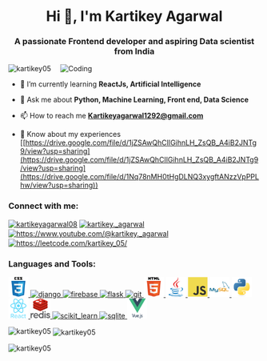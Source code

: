 <h1 align="center">Hi 👋, I'm Kartikey Agarwal</h1>
<h3 align="center">A passionate Frontend developer and aspiring Data scientist from India</h3>
<img align="right" alt="Coding" width="400" src="https://img.freepik.com/free-vector/hacker-operating-laptop-cartoon-icon-illustration-technology-icon-concept-isolated-flat-cartoon-style_138676-2387.jpg?size=338&ext=jpg&ga=GA1.1.1448711260.1707004800&semt=sph">


<p align="left"> <img src="https://komarev.com/ghpvc/?username=kartikey05&label=Profile%20views&color=0e75b6&style=flat" alt="kartikey05" /> </p>

- 🌱 I’m currently learning **ReactJs, Artificial Intelligence**

- 💬 Ask me about **Python, Machine Learning, Front end, Data Science**

- 📫 How to reach me **Kartikeyagarwal1292@gmail.com**

- 📄 Know about my experiences [[https://drive.google.com/file/d/1jZSAwQhCIlGihnLH_ZsQB_A4iB2JNTg9/view?usp=sharing](https://drive.google.com/file/d/1jZSAwQhCIlGihnLH_ZsQB_A4iB2JNTg9/view?usp=sharing](https://drive.google.com/file/d/1Nq78nMH0tHgDLNQ3xygftANzzVpPPLhw/view?usp=sharing))

<h3 align="left">Connect with me:</h3>
<p align="left">
<a href="https://linkedin.com/in/kartikeyagarwal08" target="blank"><img align="center" src="https://raw.githubusercontent.com/rahuldkjain/github-profile-readme-generator/master/src/images/icons/Social/linked-in-alt.svg" alt="kartikeyagarwal08" height="30" width="40" /></a>
<a href="https://instagram.com/kartikey._agarwal" target="blank"><img align="center" src="https://raw.githubusercontent.com/rahuldkjain/github-profile-readme-generator/master/src/images/icons/Social/instagram.svg" alt="kartikey._agarwal" height="30" width="40" /></a>
<a href="https://www.youtube.com/c/https://www.youtube.com/@kartikey._agarwal" target="blank"><img align="center" src="https://raw.githubusercontent.com/rahuldkjain/github-profile-readme-generator/master/src/images/icons/Social/youtube.svg" alt="https://www.youtube.com/@kartikey._agarwal" height="30" width="40" /></a>
<a href="https://www.leetcode.com/https://leetcode.com/kartikey_05/" target="blank"><img align="center" src="https://raw.githubusercontent.com/rahuldkjain/github-profile-readme-generator/master/src/images/icons/Social/leet-code.svg" alt="https://leetcode.com/kartikey_05/" height="30" width="40" /></a>
</p>

<h3 align="left">Languages and Tools:</h3>
<p align="left"> <a href="https://www.w3schools.com/css/" target="_blank" rel="noreferrer"> <img src="https://raw.githubusercontent.com/devicons/devicon/master/icons/css3/css3-original-wordmark.svg" alt="css3" width="40" height="40"/> </a> <a href="https://www.djangoproject.com/" target="_blank" rel="noreferrer"> <img src="https://cdn.worldvectorlogo.com/logos/django.svg" alt="django" width="40" height="40"/> </a> <a href="https://firebase.google.com/" target="_blank" rel="noreferrer"> <img src="https://www.vectorlogo.zone/logos/firebase/firebase-icon.svg" alt="firebase" width="40" height="40"/> </a> <a href="https://flask.palletsprojects.com/" target="_blank" rel="noreferrer"> <img src="https://www.vectorlogo.zone/logos/pocoo_flask/pocoo_flask-icon.svg" alt="flask" width="40" height="40"/> </a> <a href="https://git-scm.com/" target="_blank" rel="noreferrer"> <img src="https://www.vectorlogo.zone/logos/git-scm/git-scm-icon.svg" alt="git" width="40" height="40"/> </a> <a href="https://www.w3.org/html/" target="_blank" rel="noreferrer"> <img src="https://raw.githubusercontent.com/devicons/devicon/master/icons/html5/html5-original-wordmark.svg" alt="html5" width="40" height="40"/> </a> <a href="https://www.java.com" target="_blank" rel="noreferrer"> <img src="https://raw.githubusercontent.com/devicons/devicon/master/icons/java/java-original.svg" alt="java" width="40" height="40"/> </a> <a href="https://developer.mozilla.org/en-US/docs/Web/JavaScript" target="_blank" rel="noreferrer"> <img src="https://raw.githubusercontent.com/devicons/devicon/master/icons/javascript/javascript-original.svg" alt="javascript" width="40" height="40"/> </a> <a href="https://www.mysql.com/" target="_blank" rel="noreferrer"> <img src="https://raw.githubusercontent.com/devicons/devicon/master/icons/mysql/mysql-original-wordmark.svg" alt="mysql" width="40" height="40"/> </a> <a href="https://www.python.org" target="_blank" rel="noreferrer"> <img src="https://raw.githubusercontent.com/devicons/devicon/master/icons/python/python-original.svg" alt="python" width="40" height="40"/> </a> <a href="https://reactjs.org/" target="_blank" rel="noreferrer"> <img src="https://raw.githubusercontent.com/devicons/devicon/master/icons/react/react-original-wordmark.svg" alt="react" width="40" height="40"/> </a> <a href="https://redis.io" target="_blank" rel="noreferrer"> <img src="https://raw.githubusercontent.com/devicons/devicon/master/icons/redis/redis-original-wordmark.svg" alt="redis" width="40" height="40"/> </a> <a href="https://scikit-learn.org/" target="_blank" rel="noreferrer"> <img src="https://upload.wikimedia.org/wikipedia/commons/0/05/Scikit_learn_logo_small.svg" alt="scikit_learn" width="40" height="40"/> </a> <a href="https://www.sqlite.org/" target="_blank" rel="noreferrer"> <img src="https://www.vectorlogo.zone/logos/sqlite/sqlite-icon.svg" alt="sqlite" width="40" height="40"/> </a> <a href="https://vuejs.org/" target="_blank" rel="noreferrer"> <img src="https://raw.githubusercontent.com/devicons/devicon/master/icons/vuejs/vuejs-original-wordmark.svg" alt="vuejs" width="40" height="40"/> </a> </p>

<p><img align="left" src="https://github-readme-stats.vercel.app/api/top-langs?username=kartikey05&show_icons=true&locale=en&layout=compact" alt="kartikey05" /></p>

<p>&nbsp;<img align="center" src="https://github-readme-stats.vercel.app/api?username=kartikey05&show_icons=true&locale=en" alt="kartikey05" /></p>

<p><img align="center" src="https://github-readme-streak-stats.herokuapp.com/?user=kartikey05&" alt="kartikey05" /></p>
